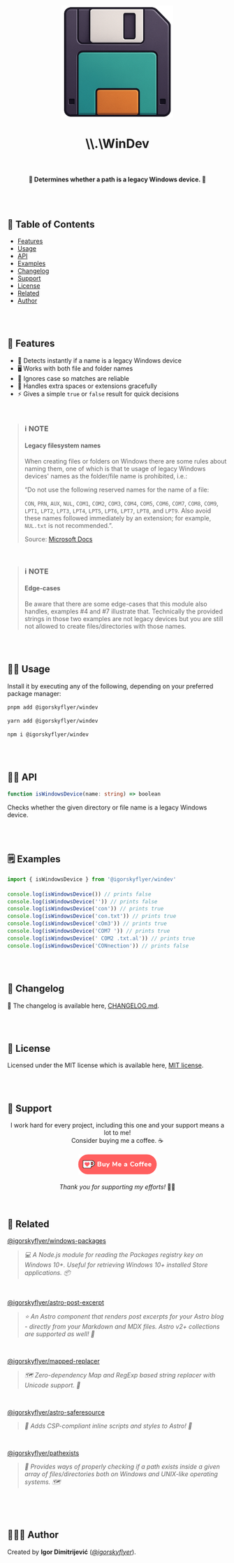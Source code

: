 <div align="center">
  <img src="https://raw.githubusercontent.com/igorskyflyer/npm-windev/main/media/windev.png" alt="Icon of \\.\WinDev" width="256" height="256">
  <h1>\\.\WinDev</h1>
</div>

<br>

<h4 align="center">
  🍃 Determines whether a path is a legacy Windows device. 💾
</h4>

<br>
<br>

## 📃 Table of Contents

- [Features](#-features)
- [Usage](#-usage)
- [API](#-api)
- [Examples](#️-examples)
- [Changelog](#-changelog)
- [Support](#-support)
- [License](#-license)
- [Related](#-related)
- [Author](#-author)

<br>
<br>

## 🤖 Features

- 💾 Detects instantly if a name is a legacy Windows device
- 🖥 Works with both file and folder names
- 🎯 Ignores case so matches are reliable
- 🧹 Handles extra spaces or extensions gracefully
- ⚡ Gives a simple `true` or `false` result for quick decisions

<br>

> ### ℹ️ NOTE
>
> #### Legacy filesystem names
>
> When creating files or folders on Windows there are some rules about naming them, one of which is that te usage of legacy Windows devices' names as the folder/file name is prohibited, i.e.:
>
> “Do not use the following reserved names for the name of a file:
>
> `CON`, `PRN`, `AUX`, `NUL`, `COM1`, `COM2`, `COM3`, `COM4`, `COM5`, `COM6`, `COM7`, `COM8`, `COM9`, `LPT1`, `LPT2`, `LPT3`, `LPT4`, `LPT5`, `LPT6`, `LPT7`, `LPT8`, and `LPT9`.
> Also avoid these names followed immediately by an extension; for example, `NUL.txt` is not recommended.”.
>
> Source: [Microsoft Docs](https://docs.microsoft.com/en-us/windows/win32/fileio/naming-a-file?redirectedfrom=MSDN#Naming_Conventions)
>

<br>

> ### ℹ️ NOTE
>
> #### Edge-cases
>
> Be aware that there are some edge-cases that this module also handles, examples #4 and #7 illustrate that. Technically the provided strings in those two examples are not legacy devices but you are still not allowed to create files/directories with those names.
>

<br>
<br>

## 🕵🏼 Usage

Install it by executing any of the following, depending on your preferred package manager:

```bash
pnpm add @igorskyflyer/windev
```

```bash
yarn add @igorskyflyer/windev
```

```bash
npm i @igorskyflyer/windev
```

<br>
<br>

## 🤹🏼 API

```ts
function isWindowsDevice(name: string) => boolean
```

Checks whether the given directory or file name is a legacy Windows device.

<br>
<br>

## 🗒️ Examples

```ts
import { isWindowsDevice } from '@igorskyflyer/windev'

console.log(isWindowsDevice()) // prints false
console.log(isWindowsDevice('')) // prints false
console.log(isWindowsDevice('con')) // prints true
console.log(isWindowsDevice('con.txt')) // prints true
console.log(isWindowsDevice('cOm3')) // prints true
console.log(isWindowsDevice('COM7 ')) // prints true
console.log(isWindowsDevice(' COM2 .txt.al')) // prints true
console.log(isWindowsDevice('CONnection')) // prints false
```

<br>
<br>

## 📝 Changelog

📑 The changelog is available here, [CHANGELOG.md](https://github.com/igorskyflyer/npm-windev/blob/main/CHANGELOG.md).

<br>
<br>

## 🪪 License

Licensed under the MIT license which is available here, [MIT license](https://github.com/igorskyflyer/npm-windev/blob/main/LICENSE).

<br>
<br>

## 💖 Support

<div align="center">
  I work hard for every project, including this one and your support means a lot to me!
  <br>
  Consider buying me a coffee. ☕
  <br>
  <br>
  <a href="https://ko-fi.com/igorskyflyer" target="_blank"><img src="https://raw.githubusercontent.com/igorskyflyer/igorskyflyer/main/assets/ko-fi.png" alt="Donate to igorskyflyer" width="180" height="46"></a>
  <br>
  <br>
  <em>Thank you for supporting my efforts!</em> 🙏😊
</div>

<br>
<br>

## 🧬 Related

[@igorskyflyer/windows-packages](https://www.npmjs.com/package/@igorskyflyer/windows-packages)

> _💻 A Node.js module for reading the Packages registry key on Windows 10+. Useful for retrieving Windows 10+ installed Store applications. 📦_

<br>

[@igorskyflyer/astro-post-excerpt](https://www.npmjs.com/package/@igorskyflyer/astro-post-excerpt)

> _⭐ An Astro component that renders post excerpts for your Astro blog - directly from your Markdown and MDX files. Astro v2+ collections are supported as well! 💎_

<br>

[@igorskyflyer/mapped-replacer](https://www.npmjs.com/package/@igorskyflyer/mapped-replacer)

> _🗺 Zero-dependency Map and RegExp based string replacer with Unicode support. 🍁_

<br>

[@igorskyflyer/astro-saferesource](https://www.npmjs.com/package/@igorskyflyer/astro-saferesource)

> _🎐 Adds CSP-compliant inline scripts and styles to Astro! 🎠_

<br>

[@igorskyflyer/pathexists](https://www.npmjs.com/package/@igorskyflyer/pathexists)

> _🧲 Provides ways of properly checking if a path exists inside a given array of files/directories both on Windows and UNIX-like operating systems. 🗺_

<br>
<br>
<br>

## 👨🏻‍💻 Author
Created by **Igor Dimitrijević** ([*@igorskyflyer*](https://github.com/igorskyflyer/)).
